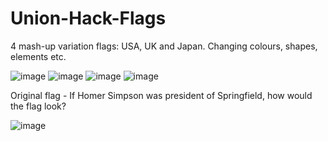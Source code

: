 # Union-Hack-Flags
4 mash-up variation flags: USA, UK and Japan. Changing colours, shapes, elements etc.

![image](FLAG1.png)
![image](FLAG2.png)
![image](FLAG3.png)
![image](FLAG4.png)

Original flag - If Homer Simpson was president of Springfield, how would the flag look?

![image](ORIGINALFLAG.png)
